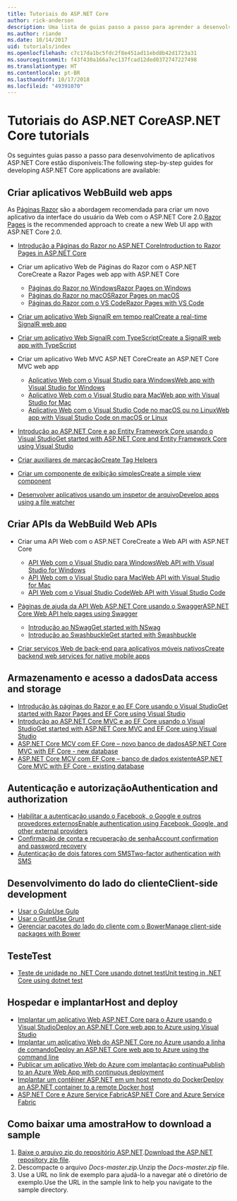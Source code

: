 ```yaml
---
title: Tutoriais do ASP.NET Core
author: rick-anderson
description: Uma lista de guias passo a passo para aprender a desenvolver aplicativos ASP.NET Core.
ms.author: riande
ms.date: 10/14/2017
uid: tutorials/index
ms.openlocfilehash: c7c17da1bc5fdc2f8e451ad11ebd8b42d1723a31
ms.sourcegitcommit: f43f430a166a7ec137fcad12ded0372747227498
ms.translationtype: HT
ms.contentlocale: pt-BR
ms.lasthandoff: 10/17/2018
ms.locfileid: "49391070"
---
```

# <a name="aspnet-core-tutorials"></a><span data-ttu-id="6f9e2-103">Tutoriais do ASP.NET Core</span><span class="sxs-lookup"><span data-stu-id="6f9e2-103">ASP.NET Core tutorials</span></span>

<span data-ttu-id="6f9e2-104">Os seguintes guias passo a passo para desenvolvimento de aplicativos ASP.NET Core estão disponíveis:</span><span class="sxs-lookup"><span data-stu-id="6f9e2-104">The following step-by-step guides for developing ASP.NET Core applications are available:</span></span>

## <a name="build-web-apps"></a><span data-ttu-id="6f9e2-105">Criar aplicativos Web</span><span class="sxs-lookup"><span data-stu-id="6f9e2-105">Build web apps</span></span>

<span data-ttu-id="6f9e2-106">As [Páginas Razor](xref:razor-pages/index) são a abordagem recomendada para criar um novo aplicativo da interface do usuário da Web com o ASP.NET Core 2.0.</span><span class="sxs-lookup"><span data-stu-id="6f9e2-106">[Razor Pages](xref:razor-pages/index) is the recommended approach to create a new Web UI app with ASP.NET Core 2.0.</span></span>

* [<span data-ttu-id="6f9e2-107">Introdução a Páginas do Razor no ASP.NET Core</span><span class="sxs-lookup"><span data-stu-id="6f9e2-107">Introduction to Razor Pages in ASP.NET Core</span></span>](xref:razor-pages/index)
* <span data-ttu-id="6f9e2-108">Criar um aplicativo Web de Páginas do Razor com o ASP.NET Core</span><span class="sxs-lookup"><span data-stu-id="6f9e2-108">Create a Razor Pages web app with ASP.NET Core</span></span>

   * [<span data-ttu-id="6f9e2-109">Páginas do Razor no Windows</span><span class="sxs-lookup"><span data-stu-id="6f9e2-109">Razor Pages on Windows</span></span>](xref:tutorials/razor-pages/index)
   * [<span data-ttu-id="6f9e2-110">Páginas do Razor no macOS</span><span class="sxs-lookup"><span data-stu-id="6f9e2-110">Razor Pages on macOS</span></span>](xref:tutorials/razor-pages-mac/index)
   * [<span data-ttu-id="6f9e2-111">Páginas do Razor com o VS Code</span><span class="sxs-lookup"><span data-stu-id="6f9e2-111">Razor Pages with VS Code</span></span>](xref:tutorials/razor-pages-vsc/index)  

* [<span data-ttu-id="6f9e2-112">Criar um aplicativo Web SignalR em tempo real</span><span class="sxs-lookup"><span data-stu-id="6f9e2-112">Create a real-time SignalR web app</span></span>](xref:tutorials/signalr)
* [<span data-ttu-id="6f9e2-113">Criar um aplicativo Web SignalR com TypeScript</span><span class="sxs-lookup"><span data-stu-id="6f9e2-113">Create a SignalR web app with TypeScript</span></span>](xref:tutorials/signalr-typescript-webpack)

* <span data-ttu-id="6f9e2-114">Criar um aplicativo Web MVC ASP.NET Core</span><span class="sxs-lookup"><span data-stu-id="6f9e2-114">Create an ASP.NET Core MVC web app</span></span>

   * [<span data-ttu-id="6f9e2-115">Aplicativo Web com o Visual Studio para Windows</span><span class="sxs-lookup"><span data-stu-id="6f9e2-115">Web app with Visual Studio for Windows</span></span>](xref:tutorials/first-mvc-app/index)
   * [<span data-ttu-id="6f9e2-116">Aplicativo Web com o Visual Studio para Mac</span><span class="sxs-lookup"><span data-stu-id="6f9e2-116">Web app with Visual Studio for Mac</span></span>](xref:tutorials/first-mvc-app-mac/index)
   * [<span data-ttu-id="6f9e2-117">Aplicativo Web com o Visual Studio Code no macOS ou no Linux</span><span class="sxs-lookup"><span data-stu-id="6f9e2-117">Web app with Visual Studio Code on macOS or Linux</span></span>](xref:tutorials/first-mvc-app-xplat/index)

* [<span data-ttu-id="6f9e2-118">Introdução ao ASP.NET Core e ao Entity Framework Core usando o Visual Studio</span><span class="sxs-lookup"><span data-stu-id="6f9e2-118">Get started with ASP.NET Core and Entity Framework Core using Visual Studio</span></span>](xref:data/ef-mvc/index)
* [<span data-ttu-id="6f9e2-119">Criar auxiliares de marcação</span><span class="sxs-lookup"><span data-stu-id="6f9e2-119">Create Tag Helpers</span></span>](xref:mvc/views/tag-helpers/authoring)
* [<span data-ttu-id="6f9e2-120">Criar um componente de exibição simples</span><span class="sxs-lookup"><span data-stu-id="6f9e2-120">Create a simple view component</span></span>](xref:mvc/views/view-components#walkthrough-creating-a-simple-view-component)
* [<span data-ttu-id="6f9e2-121">Desenvolver aplicativos usando um inspetor de arquivo</span><span class="sxs-lookup"><span data-stu-id="6f9e2-121">Develop apps using a file watcher</span></span>](xref:tutorials/dotnet-watch)

## <a name="build-web-apis"></a><span data-ttu-id="6f9e2-122">Criar APIs da Web</span><span class="sxs-lookup"><span data-stu-id="6f9e2-122">Build Web APIs</span></span>

* <span data-ttu-id="6f9e2-123">Criar uma API Web com o ASP.NET Core</span><span class="sxs-lookup"><span data-stu-id="6f9e2-123">Create a Web API with ASP.NET Core</span></span>

  * [<span data-ttu-id="6f9e2-124">API Web com o Visual Studio para Windows</span><span class="sxs-lookup"><span data-stu-id="6f9e2-124">Web API with Visual Studio for Windows</span></span>](xref:tutorials/first-web-api)
  * [<span data-ttu-id="6f9e2-125">API Web com o Visual Studio para Mac</span><span class="sxs-lookup"><span data-stu-id="6f9e2-125">Web API with Visual Studio for Mac</span></span>](xref:tutorials/first-web-api-mac)
  * [<span data-ttu-id="6f9e2-126">API Web com o Visual Studio Code</span><span class="sxs-lookup"><span data-stu-id="6f9e2-126">Web API with Visual Studio Code</span></span>](xref:tutorials/web-api-vsc)

* [<span data-ttu-id="6f9e2-127">Páginas de ajuda da API Web ASP.NET Core usando o Swagger</span><span class="sxs-lookup"><span data-stu-id="6f9e2-127">ASP.NET Core Web API help pages using Swagger</span></span>](xref:tutorials/web-api-help-pages-using-swagger)
  * [<span data-ttu-id="6f9e2-128">Introdução ao NSwag</span><span class="sxs-lookup"><span data-stu-id="6f9e2-128">Get started with NSwag</span></span>](xref:tutorials/get-started-with-nswag)
  * [<span data-ttu-id="6f9e2-129">Introdução ao Swashbuckle</span><span class="sxs-lookup"><span data-stu-id="6f9e2-129">Get started with Swashbuckle</span></span>](xref:tutorials/get-started-with-swashbuckle)

* [<span data-ttu-id="6f9e2-130">Criar serviços Web de back-end para aplicativos móveis nativos</span><span class="sxs-lookup"><span data-stu-id="6f9e2-130">Create backend web services for native mobile apps</span></span>](xref:mobile/native-mobile-backend)

## <a name="data-access-and-storage"></a><span data-ttu-id="6f9e2-131">Armazenamento e acesso a dados</span><span class="sxs-lookup"><span data-stu-id="6f9e2-131">Data access and storage</span></span>

* [<span data-ttu-id="6f9e2-132">Introdução às páginas do Razor e ao EF Core usando o Visual Studio</span><span class="sxs-lookup"><span data-stu-id="6f9e2-132">Get started with Razor Pages and EF Core using Visual Studio</span></span>](xref:data/ef-rp/intro)
* [<span data-ttu-id="6f9e2-133">Introdução ao ASP.NET Core MVC e ao EF Core usando o Visual Studio</span><span class="sxs-lookup"><span data-stu-id="6f9e2-133">Get started with ASP.NET Core MVC and EF Core using Visual Studio</span></span>](xref:data/ef-mvc/index)
* [<span data-ttu-id="6f9e2-134">ASP.NET Core MCV com EF Core – novo banco de dados</span><span class="sxs-lookup"><span data-stu-id="6f9e2-134">ASP.NET Core MVC with EF Core - new database</span></span>](/ef/core/get-started/aspnetcore/new-db)
* [<span data-ttu-id="6f9e2-135">ASP.NET Core MCV com EF Core – banco de dados existente</span><span class="sxs-lookup"><span data-stu-id="6f9e2-135">ASP.NET Core MVC with EF Core - existing database</span></span>](/ef/core/get-started/aspnetcore/existing-db)

## <a name="authentication-and-authorization"></a><span data-ttu-id="6f9e2-136">Autenticação e autorização</span><span class="sxs-lookup"><span data-stu-id="6f9e2-136">Authentication and authorization</span></span>

* [<span data-ttu-id="6f9e2-137">Habilitar a autenticação usando o Facebook, o Google e outros provedores externos</span><span class="sxs-lookup"><span data-stu-id="6f9e2-137">Enable authentication using Facebook, Google, and other external providers</span></span>](xref:security/authentication/social/index)
* [<span data-ttu-id="6f9e2-138">Confirmação de conta e recuperação de senha</span><span class="sxs-lookup"><span data-stu-id="6f9e2-138">Account confirmation and password recovery</span></span>](xref:security/authentication/accconfirm)
* [<span data-ttu-id="6f9e2-139">Autenticação de dois fatores com SMS</span><span class="sxs-lookup"><span data-stu-id="6f9e2-139">Two-factor authentication with SMS</span></span>](xref:security/authentication/2fa)

## <a name="client-side-development"></a><span data-ttu-id="6f9e2-140">Desenvolvimento do lado do cliente</span><span class="sxs-lookup"><span data-stu-id="6f9e2-140">Client-side development</span></span>

* [<span data-ttu-id="6f9e2-141">Usar o Gulp</span><span class="sxs-lookup"><span data-stu-id="6f9e2-141">Use Gulp</span></span>](xref:client-side/using-gulp)
* [<span data-ttu-id="6f9e2-142">Usar o Grunt</span><span class="sxs-lookup"><span data-stu-id="6f9e2-142">Use Grunt</span></span>](xref:client-side/using-grunt)
* [<span data-ttu-id="6f9e2-143">Gerenciar pacotes do lado do cliente com o Bower</span><span class="sxs-lookup"><span data-stu-id="6f9e2-143">Manage client-side packages with Bower</span></span>](xref:client-side/bower)

## <a name="test"></a><span data-ttu-id="6f9e2-144">Teste</span><span class="sxs-lookup"><span data-stu-id="6f9e2-144">Test</span></span>

* [<span data-ttu-id="6f9e2-145">Teste de unidade no .NET Core usando dotnet test</span><span class="sxs-lookup"><span data-stu-id="6f9e2-145">Unit testing in .NET Core using dotnet test</span></span>](/dotnet/articles/core/testing/unit-testing-with-dotnet-test)

## <a name="host-and-deploy"></a><span data-ttu-id="6f9e2-146">Hospedar e implantar</span><span class="sxs-lookup"><span data-stu-id="6f9e2-146">Host and deploy</span></span>

* [<span data-ttu-id="6f9e2-147">Implantar um aplicativo Web ASP.NET Core para o Azure usando o Visual Studio</span><span class="sxs-lookup"><span data-stu-id="6f9e2-147">Deploy an ASP.NET Core web app to Azure using Visual Studio</span></span>](xref:tutorials/publish-to-azure-webapp-using-vs)
* [<span data-ttu-id="6f9e2-148">Implantar um aplicativo Web do ASP.NET Core no Azure usando a linha de comando</span><span class="sxs-lookup"><span data-stu-id="6f9e2-148">Deploy an ASP.NET Core web app to Azure using the command line</span></span>](/azure/app-service/app-service-web-get-started-dotnet)
* [<span data-ttu-id="6f9e2-149">Publicar um aplicativo Web do Azure com implantação contínua</span><span class="sxs-lookup"><span data-stu-id="6f9e2-149">Publish to an Azure Web App with continuous deployment</span></span>](xref:host-and-deploy/azure-apps/azure-continuous-deployment)
* [<span data-ttu-id="6f9e2-150">Implantar um contêiner ASP.NET em um host remoto do Docker</span><span class="sxs-lookup"><span data-stu-id="6f9e2-150">Deploy an ASP.NET container to a remote Docker host</span></span>](/azure/vs-azure-tools-docker-hosting-web-apps-in-docker)
* [<span data-ttu-id="6f9e2-151">ASP.NET Core e Azure Service Fabric</span><span class="sxs-lookup"><span data-stu-id="6f9e2-151">ASP.NET Core and Azure Service Fabric</span></span>](/azure/service-fabric/service-fabric-add-a-web-frontend)

<a name="download"></a>
## <a name="how-to-download-a-sample"></a><span data-ttu-id="6f9e2-152">Como baixar uma amostra</span><span class="sxs-lookup"><span data-stu-id="6f9e2-152">How to download a sample</span></span>

1. <span data-ttu-id="6f9e2-153">[Baixe o arquivo zip do repositório ASP.NET](https://codeload.github.com/aspnet/Docs/zip/master).</span><span class="sxs-lookup"><span data-stu-id="6f9e2-153">[Download the ASP.NET repository zip file](https://codeload.github.com/aspnet/Docs/zip/master).</span></span>
1. <span data-ttu-id="6f9e2-154">Descompacte o arquivo *Docs-master.zip*.</span><span class="sxs-lookup"><span data-stu-id="6f9e2-154">Unzip the *Docs-master.zip* file.</span></span>
1. <span data-ttu-id="6f9e2-155">Use a URL no link de exemplo para ajudá-lo a navegar até o diretório de exemplo.</span><span class="sxs-lookup"><span data-stu-id="6f9e2-155">Use the URL in the sample link to help you navigate to the sample directory.</span></span>
